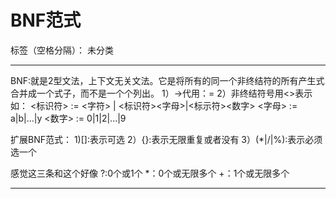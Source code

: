 ﻿# BNF范式

标签（空格分隔）： 未分类

---

BNF:就是2型文法，上下文无关文法。它是将所有的同一个非终结符的所有产生式合并成一个式子，而不是一个个列出。
1）->代用：=
2）非终结符号用<>表示
如：
<标识符> := <字符> | <标识符><字母>|<标示符><数字>
<字母> := a|b|...|y
<数字> := 0|1|2|...|9

扩展BNF范式：
1)[]:表示可选
2）{}:表示无限重复或者没有
3）(*|/|%):表示必须选一个

感觉这三条和这个好像
?:0个或1个
*：0个或无限多个
+：1个或无限多个

--------------------------------------------------------------------------------------------




